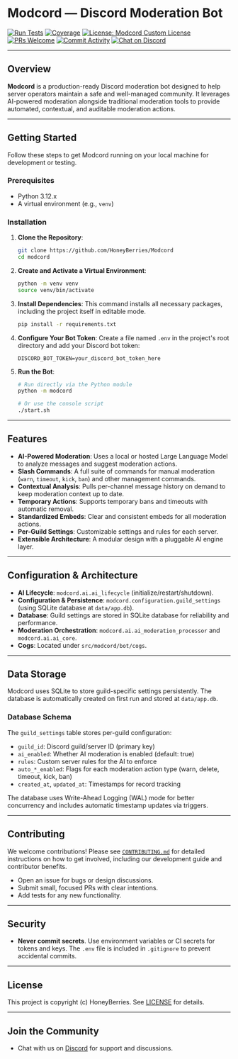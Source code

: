 # Modcord — Discord Moderation Bot

[![Run Tests](https://github.com/HoneyBerries/Modcord/actions/workflows/tests.yaml/badge.svg)](https://github.com/HoneyBerries/Modcord/actions/workflows/tests.yaml)
[![Coverage](https://codecov.io/gh/HoneyBerries/Modcord/branch/main/graph/badge.svg?token=YOUR_CODECOV_TOKEN)](https://codecov.io/gh/HoneyBerries/Modcord)
[![License: Modcord Custom License](https://img.shields.io/badge/license-Modcord%20Custom%20License-blue.svg)](LICENSE.md)
[![PRs Welcome](https://img.shields.io/badge/PRs-Welcome-brightgreen.svg)](CONTRIBUTING.md)
[![Commit Activity](https://img.shields.io/github/commit-activity/m/honeyberries/modcord)](https://github.com/honeyberries/modcord/commits)
[![Chat on Discord](https://img.shields.io/badge/chat-on%20Discord-5865F2.svg)](https://discord.gg/c354AX236r)

---

## Overview

**Modcord** is a production-ready Discord moderation bot designed to help server operators maintain a safe and well-managed community. It leverages AI-powered moderation alongside traditional moderation tools to provide automated, contextual, and auditable moderation actions.

---

## Getting Started

Follow these steps to get Modcord running on your local machine for development or testing.

### Prerequisites

- Python 3.12.x
- A virtual environment (e.g., `venv`)

### Installation

1.  **Clone the Repository**:
    ```bash
    git clone https://github.com/HoneyBerries/Modcord
    cd modcord
    ```

2.  **Create and Activate a Virtual Environment**:
    ```bash
    python -m venv venv
    source venv/bin/activate
    ```

3.  **Install Dependencies**:
    This command installs all necessary packages, including the project itself in editable mode.
    ```bash
    pip install -r requirements.txt
    ```

4.  **Configure Your Bot Token**:
    Create a file named `.env` in the project's root directory and add your Discord bot token:
    ```
    DISCORD_BOT_TOKEN=your_discord_bot_token_here
    ```

5.  **Run the Bot**:
    ```bash
    # Run directly via the Python module
    python -m modcord

    # Or use the console script
    ./start.sh
    ```

---

## Features

- **AI-Powered Moderation**: Uses a local or hosted Large Language Model to analyze messages and suggest moderation actions.
- **Slash Commands**: A full suite of commands for manual moderation (`warn`, `timeout`, `kick`, `ban`) and other management commands.
- **Contextual Analysis**: Pulls per-channel message history on demand to keep moderation context up to date.
- **Temporary Actions**: Supports temporary bans and timeouts with automatic removal.
- **Standardized Embeds**: Clear and consistent embeds for all moderation actions.
- **Per-Guild Settings**: Customizable settings and rules for each server.
- **Extensible Architecture**: A modular design with a pluggable AI engine layer.

---

## Configuration & Architecture

- **AI Lifecycle**: `modcord.ai.ai_lifecycle` (initialize/restart/shutdown).
- **Configuration & Persistence**: `modcord.configuration.guild_settings` (using SQLite database at `data/app.db`).
- **Database**: Guild settings are stored in SQLite database for reliability and performance.
- **Moderation Orchestration**: `modcord.ai.ai_moderation_processor` and `modcord.ai.ai_core`.
- **Cogs**: Located under `src/modcord/bot/cogs`.

---

## Data Storage

Modcord uses SQLite to store guild-specific settings persistently. The database is automatically created on first run and stored at `data/app.db`.

### Database Schema

The `guild_settings` table stores per-guild configuration:
- `guild_id`: Discord guild/server ID (primary key)
- `ai_enabled`: Whether AI moderation is enabled (default: true)
- `rules`: Custom server rules for the AI to enforce
- `auto_*_enabled`: Flags for each moderation action type (warn, delete, timeout, kick, ban)
- `created_at`, `updated_at`: Timestamps for record tracking

The database uses Write-Ahead Logging (WAL) mode for better concurrency and includes automatic timestamp updates via triggers.

---

## Contributing

We welcome contributions! Please see [`CONTRIBUTING.md`](CONTRIBUTING.md) for detailed instructions on how to get involved, including our development guide and contributor benefits.

- Open an issue for bugs or design discussions.
- Submit small, focused PRs with clear intentions.
- Add tests for any new functionality.

---

## Security

- **Never commit secrets**. Use environment variables or CI secrets for tokens and keys. The `.env` file is included in `.gitignore` to prevent accidental commits.

---

## License

This project is copyright (c) HoneyBerries. See [LICENSE](LICENSE.md) for details.

---

## Join the Community

- Chat with us on [Discord](https://discord.gg/c354AX236r) for support and discussions.
